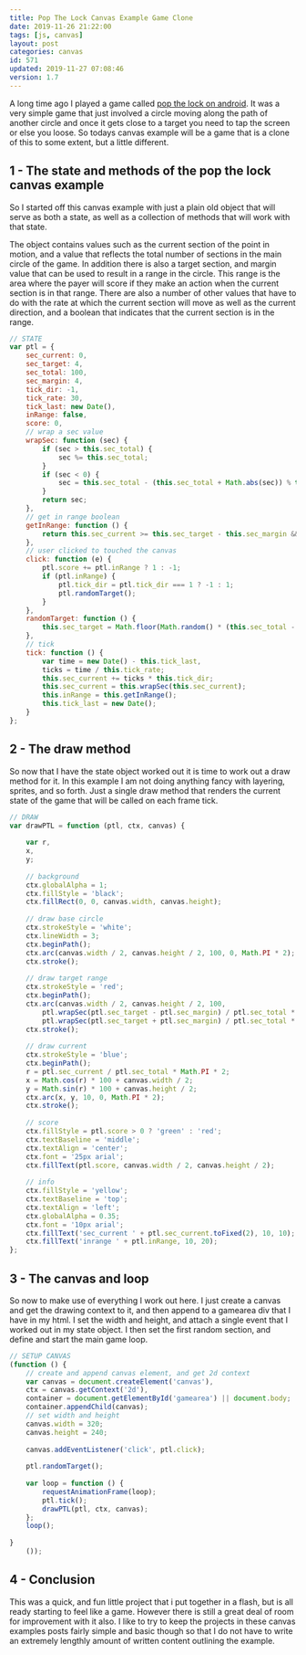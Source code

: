 ```yaml
---
title: Pop The Lock Canvas Example Game Clone
date: 2019-11-26 21:22:00
tags: [js, canvas]
layout: post
categories: canvas
id: 571
updated: 2019-11-27 07:08:46
version: 1.7
---
```


A long time ago I played a game called [pop the lock on android](https://play.google.com/store/apps/details?id=com.sm.popTheLock&hl=en_US). It was a very simple game that just involved a circle moving along the path of another circle and once it gets close to a target you need to tap the screen or else you loose. So todays canvas example will be a game that is a clone of this to some extent, but a little different.

<!-- more -->

## 1 - The state and methods of the pop the lock canvas example

So I started off this canvas example with just a plain old object that will serve as both a state, as well as a collection of methods that will work with that state.

The object contains values such as the current section of the point in motion, and a value that reflects the total number of sections in the main circle of the game. In addition there is also a target section, and margin value that can be used to result in a range in the circle. This range is the area where the payer will score if they make an action when the current section is in that range. There are also a number of other values that have to do with the rate at which the current section will move as well as the current direction, and a boolean that indicates that the current section is in the range.

```js
// STATE
var ptl = {
    sec_current: 0,
    sec_target: 4,
    sec_total: 100,
    sec_margin: 4,
    tick_dir: -1,
    tick_rate: 30,
    tick_last: new Date(),
    inRange: false,
    score: 0,
    // wrap a sec value
    wrapSec: function (sec) {
        if (sec > this.sec_total) {
            sec %= this.sec_total;
        }
        if (sec < 0) {
            sec = this.sec_total - (this.sec_total + Math.abs(sec)) % this.sec_total;
        }
        return sec;
    },
    // get in range boolean
    getInRange: function () {
        return this.sec_current >= this.sec_target - this.sec_margin && this.sec_current <= this.sec_target + this.sec_margin;
    },
    // user clicked to touched the canvas
    click: function (e) {
        ptl.score += ptl.inRange ? 1 : -1;
        if (ptl.inRange) {
            ptl.tick_dir = ptl.tick_dir === 1 ? -1 : 1;
            ptl.randomTarget();
        }
    },
    randomTarget: function () {
        this.sec_target = Math.floor(Math.random() * (this.sec_total - this.sec_margin * 2)) + this.sec_margin;
    },
    // tick
    tick: function () {
        var time = new Date() - this.tick_last,
        ticks = time / this.tick_rate;
        this.sec_current += ticks * this.tick_dir;
        this.sec_current = this.wrapSec(this.sec_current);
        this.inRange = this.getInRange();
        this.tick_last = new Date();
    }
};
```

## 2 - The draw method

So now that I have the state object worked out it is time to work out a draw method for it. In this example I am not doing anything fancy with layering, sprites, and so forth. Just a single draw method that renders the current state of the game that will be called on each frame tick.

```js
// DRAW
var drawPTL = function (ptl, ctx, canvas) {
 
    var r,
    x,
    y;
 
    // background
    ctx.globalAlpha = 1;
    ctx.fillStyle = 'black';
    ctx.fillRect(0, 0, canvas.width, canvas.height);
 
    // draw base circle
    ctx.strokeStyle = 'white';
    ctx.lineWidth = 3;
    ctx.beginPath();
    ctx.arc(canvas.width / 2, canvas.height / 2, 100, 0, Math.PI * 2);
    ctx.stroke();
 
    // draw target range
    ctx.strokeStyle = 'red';
    ctx.beginPath();
    ctx.arc(canvas.width / 2, canvas.height / 2, 100,
        ptl.wrapSec(ptl.sec_target - ptl.sec_margin) / ptl.sec_total * Math.PI * 2,
        ptl.wrapSec(ptl.sec_target + ptl.sec_margin) / ptl.sec_total * Math.PI * 2);
    ctx.stroke();
 
    // draw current
    ctx.strokeStyle = 'blue';
    ctx.beginPath();
    r = ptl.sec_current / ptl.sec_total * Math.PI * 2;
    x = Math.cos(r) * 100 + canvas.width / 2;
    y = Math.sin(r) * 100 + canvas.height / 2;
    ctx.arc(x, y, 10, 0, Math.PI * 2);
    ctx.stroke();
 
    // score
    ctx.fillStyle = ptl.score > 0 ? 'green' : 'red';
    ctx.textBaseline = 'middle';
    ctx.textAlign = 'center';
    ctx.font = '25px arial';
    ctx.fillText(ptl.score, canvas.width / 2, canvas.height / 2);
 
    // info
    ctx.fillStyle = 'yellow';
    ctx.textBaseline = 'top';
    ctx.textAlign = 'left';
    ctx.globalAlpha = 0.35;
    ctx.font = '10px arial';
    ctx.fillText('sec_current ' + ptl.sec_current.toFixed(2), 10, 10);
    ctx.fillText('inrange ' + ptl.inRange, 10, 20);
};
```

## 3 - The canvas and loop

So now to make use of everything I work out here. I just create a canvas and get the drawing context to it, and then append to a gamearea div that I have in my html. I set the width and height, and attach a single event that I worked out in my state object. I then set the first random section, and define and start the main game loop.

```js
// SETUP CANVAS
(function () {
    // create and append canvas element, and get 2d context
    var canvas = document.createElement('canvas'),
    ctx = canvas.getContext('2d'),
    container = document.getElementById('gamearea') || document.body;
    container.appendChild(canvas);
    // set width and height
    canvas.width = 320;
    canvas.height = 240;
 
    canvas.addEventListener('click', ptl.click);
 
    ptl.randomTarget();
 
    var loop = function () {
        requestAnimationFrame(loop);
        ptl.tick();
        drawPTL(ptl, ctx, canvas);
    };
    loop();
 
}
    ());
```

## 4 - Conclusion

This was a quick, and fun little project that i put together in a flash, but is all ready starting to feel like a game. However there is still a great deal of room for improvement with it also. I like to try to keep the projects in these canvas examples posts fairly simple and basic though so that I do not have to write an extremely lengthly amount of written content outlining the example.